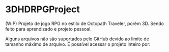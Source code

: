 # 3DHDRPGProject
(WIP) Projeto de jogo RPG no estilo de Octopath Traveler, porém 3D. Sendo feito para aprendizado e projeto pessoal.

Alguns arquivos não são suportados pelo GitHub devido ao limite de tamanho máximo de arquivo. É possível acessar o projeto inteiro por: 
